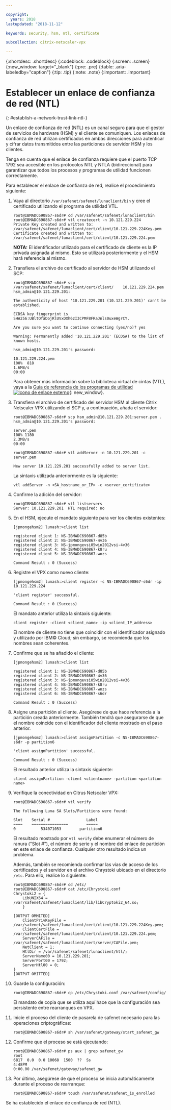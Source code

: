 ```yaml
---

copyright:
  years: 2018
lastupdated: "2018-11-12"

keywords: security, hsm, ntl, certificate

subcollection: citrix-netscaler-vpx

---
```


{:shortdesc: .shortdesc}
{:codeblock: .codeblock}
{:screen: .screen}
{:new_window: target="_blank"}
{:pre: .pre}
{:table: .aria-labeledby="caption"}
{:tip: .tip}
{:note: .note}
{:important: .important}

# Establecer un enlace de confianza de red (NTL)
{: #establish-a-network-trust-link-ntl-}

Un enlace de confianza de red (NTL) es un canal seguro para que el gestor de servicios de hardware (HSM) y el cliente se comuniquen. Los enlaces de confianza de red utilizan certificados en ambas direcciones para autenticar y cifrar datos transmitidos entre las particiones de servidor HSM y los clientes.

Tenga en cuenta que el enlace de confianza requiere que el puerto TCP 1792 sea accesible en los protocolos NTL y NTLA (bidireccional) para garantizar que todos los procesos y programas de utilidad funcionen correctamente.

Para establecer el enlace de confianza de red, realice el procedimiento siguiente:

1.	Vaya al directorio `/var/safenet/safenet/lunaclient/bin` y cree el certificado utilizando el programa de utilidad VTL.

	```
	root@IBMADC690867-s6dr# cd /var/safenet/safenet/lunaclient/bin
	root@IBMADC690867-s6dr# vtl createcert -n 10.121.229.224
	Private Key created and written to: /var/safenet/safenet/lunaclient/cert/client/10.121.229.224Key.pem
	Certificate created and written to: /var/safenet/safenet/lunaclient/cert/client/10.121.229.224.pem
	```

	**NOTA:** El identificador utilizado para el certificado de cliente es la IP privada asignada al mismo. Esto se utilizará posteriormente y el HSM hará referencia al mismo.

2. Transfiera el archivo de certificado al servidor de HSM utilizando el SCP:

	```
	root@IBMADC690867-s6dr# scp /var/safenet/safenet/lunaclient/cert/client/	10.121.229.224.pem hsm_admin@10.121.229.201:

	The authenticity of host '10.121.229.201 (10.121.229.201)' can't be established.

	ECDSA key fingerprint is SHA256:UBltOfaDojRlUVxDXh6zI3CPMF8FRaJnls0uxeWgrCY.

	Are you sure you want to continue connecting (yes/no)? yes

	Warning: Permanently added '10.121.229.201' (ECDSA) to the list of known hosts.

	hsm_admin@10.121.229.201's password:

	10.121.229.224.pem                                                 
	100%  818     	
	1.6MB/s   
	00:00
	```

	Para obtener más información sobre la biblioteca virtual de cintas (VTL), vaya a la [Guía de referencia de los programas de utilidad ![Icono de enlace externo](../../icons/launch-glyph.svg "Icono de enlace externo")](https://public.dhe.ibm.com/cloud/bluemix/network/vpx/utilities_reference_guide.pdf){: new_window}.

3.	Transfiera el archivo de certificado del servidor HSM al cliente Citrix Netscaler VPX utilizando el SCP y, a continuación, añada el servidor:

	```
	root@IBMADC690867-s6dr# scp hsm_admin@10.121.229.201:server.pem .
	hsm_admin@10.121.229.201's password:

	server.pem                                                         
	100% 1180     	
	2.3MB/s   
	00:00

	root@IBMADC690867-s6dr# vtl addServer -n 10.121.229.201 -c server.pem

	New server 10.121.229.201 successfully added to server list.
	```

	La sintaxis utilizada anteriormente es la siguiente:

	```
	vtl addServer -n <SA_hostname_or_IP> -c <server_certificate>
	```

3. Confirme la adición del servidor:

	```
	root@IBMADC690867-s6dr# vtl listservers
	Server: 10.121.229.201  HTL required: no
	```

4.	En el HSM, ejecute el mandato siguiente para ver los clientes existentes:

	```
	[jpmongehsm2] lunash:>client list

	registered client 1: NS-IBMADC690867-d85b
	registered client 2: NS-IBMADC690867-4v36
	registered client 3: NS-jpmongevsi05win2012vsi-4v36
	registered client 4: NS-IBMADC690867-k8ru
	registered client 5: NS-IBMADC690867-wnzs

	Command Result : 0 (Success)
	```

5.	Registre el VPX como nuevo cliente:

	```
	[jpmongehsm2] lunash:>client register -c NS-IBMADC690867-s6dr -ip 10.121.229.224

	'client register' successful.

	Command Result : 0 (Success)
	```

	El mandato anterior utiliza la sintaxis siguiente:

	```
	client register -client <client_name> -ip <client_IP_address>
	```

	El nombre de cliente no tiene que coincidir con el identificador asignado y utilizado por IBM© Cloud; sin embargo, se recomienda que los nombres sean coherentes.

6. Confirme que se ha añadido el cliente:

	```
	[jpmongehsm2] lunash:>client list

	registered client 1: NS-IBMADC690867-d85b
	registered client 2: NS-IBMADC690867-4v36
	registered client 3: NS-jpmongevsi05win2012vsi-4v36
	registered client 4: NS-IBMADC690867-k8ru
	registered client 5: NS-IBMADC690867-wnzs
	registered client 6: NS-IBMADC690867-s6dr

	Command Result : 0 (Success)
	```

7. Asigne una partición al cliente. Asegúrese de que hace referencia a la partición creada anteriormente. También tendrá que asegurarse de que el nombre coincide con el identificador del cliente mostrado en el paso anterior.

	```
	[jpmongehsm2] lunash:>client assignPartition -c NS-IBMADC690867-s6dr -p partition6

	'client assignPartition' successful.

	Command Result : 0 (Success)
	```

	El resultado anterior utiliza la sintaxis siguiente:

	```
	client assignPartition -client <clientname> -partition <partition name>
	```

8.	Verifique la conectividad en Citrus Netscaler VPX:

	```
	root@IBMADC690867-s6dr# vtl verify

	The following Luna SA Slots/Partitions were found:

	Slot    Serial #                Label
	====    ================        =====
	0           534071053        partition6
	```

	El resultado mostrado por `vtl verify` debe enumerar el número de ranura ("Slot #"), el número de serie y el nombre del enlace de partición en este enlace de confianza. Cualquier otro resultado indica un problema.

	Además, también se recomienda confirmar las vías de acceso de los certificados y el servidor en el archivo Chrystoki ubicado en el directorio `/etc`. Para ello, realice lo siguiente:

	```
	root@IBMADC690867-s6dr# cd /etc/
	root@IBMADC690867-s6dr# cat /etc/Chrystoki.conf
	Chrystoki2 = {
		LibUNIX64 = /var/safenet/safenet/lunaclient/lib/libCryptoki2_64.so;
		}

	[OUTPUT OMMITED]
		ClientPrivKeyFile = /var/safenet/safenet/lunaclient/cert/client/10.121.229.224Key.pem;
		ClientCertFile = /var/safenet/safenet/lunaclient/cert/client/10.121.229.224.pem;
		ServerCAFile = /var/safenet/safenet/lunaclient/cert/server/CAFile.pem;
		NetClient = 1;
		HtlDir = /var/safenet/safenet/lunaclient/htl/;
		ServerName00 = 10.121.229.201;
		ServerPort00 = 1792;
		ServerHtl00 = 0;
	}
	[OUTPUT OMITTED]
	```

9.	Guarde la configuración:

	```
	root@IBMADC690867-s6dr# cp /etc/Chrystoki.conf /var/safenet/config/
	```

	El mandato de copia que se utiliza aquí hace que la configuración sea persistente entre rearranques en VPX.

10.	Inicie el proceso del cliente de pasarela de safenet necesario para las operaciones criptográficas:

	```
	root@IBMADC690867-s6dr# sh /var/safenet/gateway/start_safenet_gw
	```

11. Confirme que el proceso se está ejecutando:

	```
	root@IBMADC690867-s6dr# ps aux | grep safenet_gw
	root       
	6817  0.0  0.0 10068  1500  ??  Ss    
	4:48PM   
	0:00.00 /var/safenet/gateway/safenet_gw
	```

12. Por último, asegúrese de que el proceso se inicia automáticamente durante el proceso de rearranque:

	```
	root@IBMADC690867-s6dr# touch /var/safenet/safenet_is_enrolled
	```

Se ha establecido el enlace de confianza de red (NTL).
